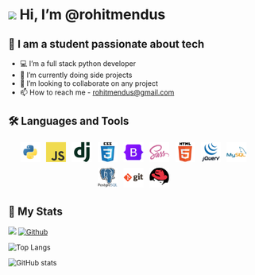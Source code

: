 # <img src="https://media.giphy.com/media/hvRJCLFzcasrR4ia7z/giphy.gif" width="30px"/> Hi, I’m @rohitmendus #
## 🤠 I am a student passionate about tech

- 💻 I’m a full stack python developer
- 🌱 I’m currently doing side projects
- 💞️ I’m looking to collaborate on any project
- 📫 How to reach me - rohitmendus@gmail.com

## 🛠️ Languages and Tools

<p align="center">
<img src="https://raw.githubusercontent.com/github/explore/80688e429a7d4ef2fca1e82350fe8e3517d3494d/topics/python/python.png" alt="Python" height="40" style="margin:4px">
<img src="https://raw.githubusercontent.com/github/explore/80688e429a7d4ef2fca1e82350fe8e3517d3494d/topics/javascript/javascript.png" alt="Javascript" height="40" style="margin:4px">
<img src="https://github.com/devicons/devicon/blob/master/icons/django/django-plain.svg" alt="Django" height="40" style="margin:4px">
<img src="https://github.com/devicons/devicon/blob/master/icons/css3/css3-original-wordmark.svg" alt="CSS" height="40" style="margin:4px">
<img src="https://github.com/devicons/devicon/blob/master/icons/bootstrap/bootstrap-original.svg" alt="Bootstrap" height="40" style="margin:4px">
<img src="https://github.com/devicons/devicon/blob/master/icons/sass/sass-original.svg" alt="Sass" height="40" style="margin:4px">
<img src="https://github.com/devicons/devicon/blob/master/icons/html5/html5-original-wordmark.svg" alt="HTML" height="40" style="margin:4px">
<img src="https://github.com/devicons/devicon/blob/master/icons/jquery/jquery-original-wordmark.svg" alt="Jquery" height="40" style="margin:4px">
<img src="https://github.com/devicons/devicon/blob/master/icons/mysql/mysql-original-wordmark.svg" alt="MySQL" height="40" style="margin:4px">
<img src="https://github.com/devicons/devicon/blob/master/icons/postgresql/postgresql-original-wordmark.svg" alt="Postgresql" height="40" style="margin:4px">
<img src="https://github.com/devicons/devicon/blob/master/icons/git/git-original-wordmark.svg" alt="Git" height="40" style="margin:4px">
<img src="https://github.com/devicons/devicon/blob/master/icons/redhat/redhat-original.svg" alt="Redhat Linux" height="40" style="margin:4px">
<p/>

## 🌟 My Stats ##

![](https://visitor-badge.laobi.icu/badge?page_id=rohitmendus.rohitmendus)
[![Github](https://img.shields.io/github/followers/rohitmendus?label=Follow&style=social)](https://github.com/rohitmendus)

![Top Langs](https://github-readme-stats.vercel.app/api/top-langs/?username=rohitmendus&layout=compact&theme=prussian)

![GitHub stats](https://github-readme-stats.vercel.app/api?username=rohitmendus&show_icons=true&theme=prussian)

<!---
rohitmendus/rohitmendus is a ✨ special ✨ repository because its `README.md` (this file) appears on your GitHub profile.
You can click the Preview link to take a look at your changes.
--->
